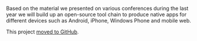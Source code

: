 Based on the material we presented on various conferences during the last year we will build up an open-source tool chain to produce native apps for different devices such as Android, iPhone, Windows Phone and mobile web.

This project [moved to GitHub](https://github.com/applause/applause).